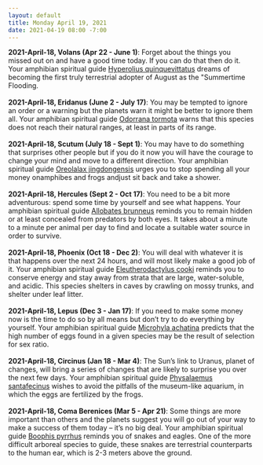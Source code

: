 ```yaml
---
layout: default
title: Monday April 19, 2021
date: 2021-04-19 08:00 -7:00
---
```


**2021-April-18, Volans (Apr 22 - June 1)**: Forget about the things you missed out on and have a good time today. If you can do that then do it. Your amphibian spiritual guide [Hyperolius quinquevittatus](https://amphibiaweb.org/cgi/amphib_query?where-genus=Hyperolius&where-species=quinquevittatus) dreams of becoming the first truly terrestrial adopter of August as the "Summertime Flooding. <br /><br />**2021-April-18, Eridanus (June 2 - July 17)**: You may be tempted to ignore an order or a warning but the planets warn it might be better to ignore them all. Your amphibian spiritual guide [Odorrana tormota](https://amphibiaweb.org/cgi/amphib_query?where-genus=Odorrana&where-species=tormota) warns that this species does not reach their natural ranges, at least in parts of its range. <br /><br />**2021-April-18, Scutum (July 18 - Sept 1)**: You may have to do something that surprises other people but if you do it now you will have the courage to change your mind and move to a different direction. Your amphibian spiritual guide [Oreolalax jingdongensis](https://amphibiaweb.org/cgi/amphib_query?where-genus=Oreolalax&where-species=jingdongensis) urges you to stop spending all your money onamphibes and frogs andjust sit back and take a shower. <br /><br />**2021-April-18, Hercules (Sept 2 - Oct 17)**: You need to be a bit more adventurous: spend some time by yourself and see what happens. Your amphibian spiritual guide [Allobates brunneus](https://amphibiaweb.org/cgi/amphib_query?where-genus=Allobates&where-species=brunneus) reminds you to remain hidden or at least concealed from predators by both eyes. It takes about a minute to a minute per animal per day to find and locate a suitable water source in order to survive. <br /><br />**2021-April-18, Phoenix (Oct 18 - Dec 2)**: You will deal with whatever it is that happens over the next 24 hours, and will most likely make a good job of it. Your amphibian spiritual guide [Eleutherodactylus cooki](https://amphibiaweb.org/cgi/amphib_query?where-genus=Eleutherodactylus&where-species=cooki) reminds you to conserve energy and stay away from strata that are large, water-soluble, and acidic. This species shelters in caves by crawling on mossy trunks, and shelter under leaf litter. <br /><br />**2021-April-18, Lepus (Dec 3 - Jan 17)**: If you need to make some money now is the time to do so by all means but don’t try to do everything by yourself. Your amphibian spiritual guide [Microhyla achatina](https://amphibiaweb.org/cgi/amphib_query?where-genus=Microhyla&where-species=achatina) predicts that the high number of eggs found in a given species may be the result of selection for sex ratio. <br /><br />**2021-April-18, Circinus (Jan 18 - Mar 4)**: The Sun’s link to Uranus, planet of changes, will bring a series of changes that are likely to surprise you over the next few days. Your amphibian spiritual guide [Physalaemus santafecinus](https://amphibiaweb.org/cgi/amphib_query?where-genus=Physalaemus&where-species=santafecinus) wishes to avoid the pitfalls of the museum-like aquarium, in which the eggs are fertilized by the frogs. <br /><br />**2021-April-18, Coma Berenices (Mar 5 - Apr 21)**: Some things are more important than others and the planets suggest you will go out of your way to make a success of them today – it’s no big deal. Your amphibian spiritual guide [Boophis pyrrhus](https://amphibiaweb.org/cgi/amphib_query?where-genus=Boophis&where-species=pyrrhus) reminds you of snakes and eagles. One of the more difficult arboreal species to guide, these snakes are terrestrial counterparts to the human ear, which is 2-3 meters above the ground. <br /><br />